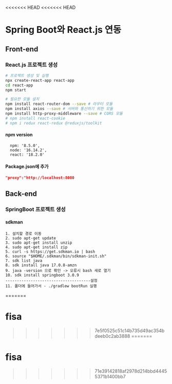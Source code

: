 <<<<<<< HEAD
<<<<<<< HEAD
# Spring Boot와 React.js 연동

## Front-end

### React.js 프로젝트 생성
```bash
# 프로젝트 생성 및 실행
npx create-react-app react-app
cd react-app
npm start

# 필요한 모듈 설치
npm install react-router-dom --save # 라우터 모듈
npm install axios --save # 서버와 통신하기 위한 모듈
npm install http-proxy-middleware --save # CORS 모듈
# npm install react-cookie
# npm i redux react-redux @reduxjs/toolkit
```

#### npm version
```
  npm: '8.5.0',
  node: '16.14.2',
  react: '18.2.0'
```

#### Package.json에 추가
```json
"proxy":"http://localhost:8080
```

## Back-end
### SpringBoot 프로젝트 생성

#### sdkman 
```
1. 설치할 경로 이동
2. sudo apt-get update
3. sudo apt-get install unzip
4. sudo apt-get install zip
5. curl -s https://get.sdkman.io | bash
6. source "$HOME/.sdkman/bin/sdkman-init.sh"
7. sdk list java 
8. sdk install java 17.0.8-amzn
9. java -version 으로 확인 -> 오류시 bash 새로 열기
10. sdk install springboot 3.0.9
-------------------------------------설정
11. 폴더에 들어가서 - ./gradlew bootRun 실행
```
=======
# fisa
>>>>>>> 7e5f0525c51c14b735d49ac354bdeeb0c2ab3888
=======
# fisa
>>>>>>> 71e39142818af2978d214bbd44455371b1400bb7
